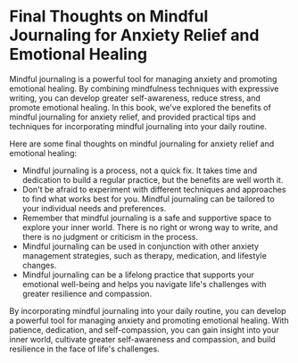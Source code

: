Final Thoughts on Mindful Journaling for Anxiety Relief and Emotional Healing
====================================================================================================

Mindful journaling is a powerful tool for managing anxiety and promoting emotional healing. By combining mindfulness techniques with expressive writing, you can develop greater self-awareness, reduce stress, and promote emotional healing. In this book, we've explored the benefits of mindful journaling for anxiety relief, and provided practical tips and techniques for incorporating mindful journaling into your daily routine.

Here are some final thoughts on mindful journaling for anxiety relief and emotional healing:

* Mindful journaling is a process, not a quick fix. It takes time and dedication to build a regular practice, but the benefits are well worth it.
* Don't be afraid to experiment with different techniques and approaches to find what works best for you. Mindful journaling can be tailored to your individual needs and preferences.
* Remember that mindful journaling is a safe and supportive space to explore your inner world. There is no right or wrong way to write, and there is no judgment or criticism in the process.
* Mindful journaling can be used in conjunction with other anxiety management strategies, such as therapy, medication, and lifestyle changes.
* Mindful journaling can be a lifelong practice that supports your emotional well-being and helps you navigate life's challenges with greater resilience and compassion.

By incorporating mindful journaling into your daily routine, you can develop a powerful tool for managing anxiety and promoting emotional healing. With patience, dedication, and self-compassion, you can gain insight into your inner world, cultivate greater self-awareness and compassion, and build resilience in the face of life's challenges.
